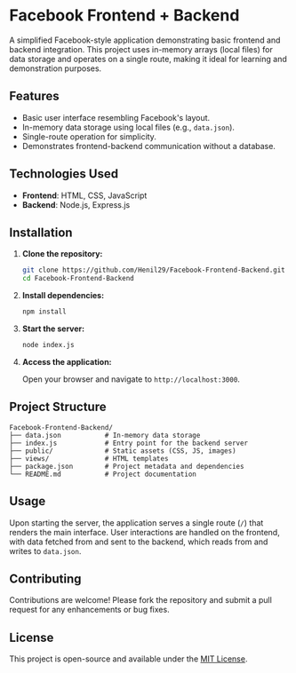 # Facebook Frontend + Backend

A simplified Facebook-style application demonstrating basic frontend and backend integration. This project uses in-memory arrays (local files) for data storage and operates on a single route, making it ideal for learning and demonstration purposes.

## Features

* Basic user interface resembling Facebook's layout.
* In-memory data storage using local files (e.g., `data.json`).
* Single-route operation for simplicity.
* Demonstrates frontend-backend communication without a database.

## Technologies Used

* **Frontend**: HTML, CSS, JavaScript
* **Backend**: Node.js, Express.js

## Installation

1. **Clone the repository:**

   ```bash
   git clone https://github.com/Henil29/Facebook-Frontend-Backend.git
   cd Facebook-Frontend-Backend
   ```

2. **Install dependencies:**

   ```bash
   npm install
   ```

3. **Start the server:**

   ```bash
   node index.js
   ```

4. **Access the application:**

   Open your browser and navigate to `http://localhost:3000`.

## Project Structure

```
Facebook-Frontend-Backend/
├── data.json           # In-memory data storage
├── index.js            # Entry point for the backend server
├── public/             # Static assets (CSS, JS, images)
├── views/              # HTML templates
├── package.json        # Project metadata and dependencies
└── README.md           # Project documentation
```

## Usage

Upon starting the server, the application serves a single route (`/`) that renders the main interface. User interactions are handled on the frontend, with data fetched from and sent to the backend, which reads from and writes to `data.json`.

## Contributing

Contributions are welcome! Please fork the repository and submit a pull request for any enhancements or bug fixes.

## License

This project is open-source and available under the [MIT License](LICENSE).
